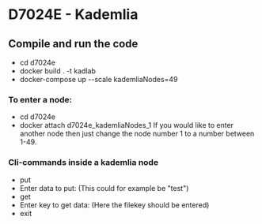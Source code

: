 # D7024E - Kademlia
## Compile and run the code
- cd d7024e
- docker build . -t kadlab 
- docker-compose up --scale kademliaNodes=49
### To enter a node: 
- cd d7024e
- docker attach d7024e_kademliaNodes_1
If you would like to enter another node then just change the node number 1 to a number between 1-49.
### Cli-commands inside a kademlia node
- put
- Enter data to put: (This could for example be "test")
- get
- Enter key to get data: (Here the filekey should be entered)
- exit
